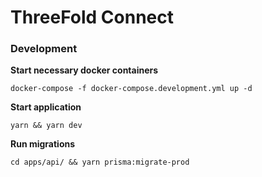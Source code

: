 # ThreeFold Connect

### Development

**Start necessary docker containers**
```shell
docker-compose -f docker-compose.development.yml up -d
```

**Start application**
```shell
yarn && yarn dev
```

**Run migrations**
```shell
cd apps/api/ && yarn prisma:migrate-prod
```

